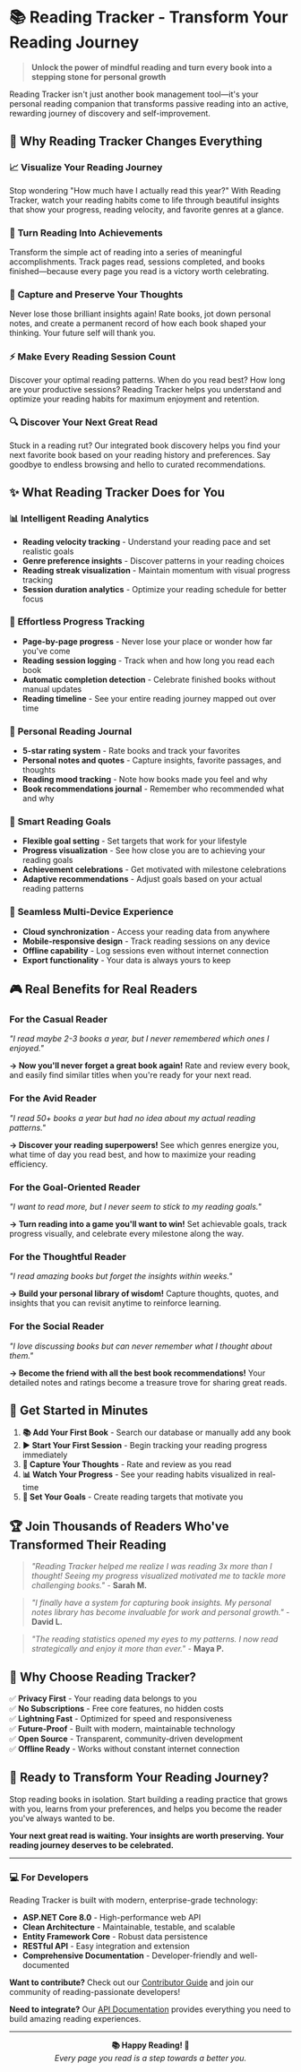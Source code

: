 # 📚 Reading Tracker - Transform Your Reading Journey

> **Unlock the power of mindful reading and turn every book into a stepping stone for personal growth**

Reading Tracker isn't just another book management tool—it's your personal reading companion that transforms passive reading into an active, rewarding journey of discovery and self-improvement.

## 🌟 Why Reading Tracker Changes Everything

### 📈 **Visualize Your Reading Journey**
Stop wondering "How much have I actually read this year?" With Reading Tracker, watch your reading habits come to life through beautiful insights that show your progress, reading velocity, and favorite genres at a glance.

### 🎯 **Turn Reading Into Achievements**
Transform the simple act of reading into a series of meaningful accomplishments. Track pages read, sessions completed, and books finished—because every page you read is a victory worth celebrating.

### 🧠 **Capture and Preserve Your Thoughts**
Never lose those brilliant insights again! Rate books, jot down personal notes, and create a permanent record of how each book shaped your thinking. Your future self will thank you.

### ⚡ **Make Every Reading Session Count**
Discover your optimal reading patterns. When do you read best? How long are your productive sessions? Reading Tracker helps you understand and optimize your reading habits for maximum enjoyment and retention.

### 🔍 **Discover Your Next Great Read**
Stuck in a reading rut? Our integrated book discovery helps you find your next favorite book based on your reading history and preferences. Say goodbye to endless browsing and hello to curated recommendations.

## ✨ What Reading Tracker Does for You

### 📊 **Intelligent Reading Analytics**
- **Reading velocity tracking** - Understand your reading pace and set realistic goals
- **Genre preference insights** - Discover patterns in your reading choices
- **Reading streak visualization** - Maintain momentum with visual progress tracking
- **Session duration analytics** - Optimize your reading schedule for better focus

### 📖 **Effortless Progress Tracking**
- **Page-by-page progress** - Never lose your place or wonder how far you've come
- **Reading session logging** - Track when and how long you read each book
- **Automatic completion detection** - Celebrate finished books without manual updates
- **Reading timeline** - See your entire reading journey mapped out over time

### 🌟 **Personal Reading Journal**
- **5-star rating system** - Rate books and track your favorites
- **Personal notes and quotes** - Capture insights, favorite passages, and thoughts
- **Reading mood tracking** - Note how books made you feel and why
- **Book recommendations journal** - Remember who recommended what and why

### 🎯 **Smart Reading Goals**
- **Flexible goal setting** - Set targets that work for your lifestyle
- **Progress visualization** - See how close you are to achieving your reading goals
- **Achievement celebrations** - Get motivated with milestone celebrations
- **Adaptive recommendations** - Adjust goals based on your actual reading patterns

### 📱 **Seamless Multi-Device Experience**
- **Cloud synchronization** - Access your reading data from anywhere
- **Mobile-responsive design** - Track reading sessions on any device
- **Offline capability** - Log sessions even without internet connection
- **Export functionality** - Your data is always yours to keep

## 🎮 Real Benefits for Real Readers

### **For the Casual Reader**
*"I read maybe 2-3 books a year, but I never remembered which ones I enjoyed."*

**→ Now you'll never forget a great book again!** Rate and review every book, and easily find similar titles when you're ready for your next read.

### **For the Avid Reader**
*"I read 50+ books a year but had no idea about my actual reading patterns."*

**→ Discover your reading superpowers!** See which genres energize you, what time of day you read best, and how to maximize your reading efficiency.

### **For the Goal-Oriented Reader**
*"I want to read more, but I never seem to stick to my reading goals."*

**→ Turn reading into a game you'll want to win!** Set achievable goals, track progress visually, and celebrate every milestone along the way.

### **For the Thoughtful Reader**
*"I read amazing books but forget the insights within weeks."*

**→ Build your personal library of wisdom!** Capture thoughts, quotes, and insights that you can revisit anytime to reinforce learning.

### **For the Social Reader**
*"I love discussing books but can never remember what I thought about them."*

**→ Become the friend with all the best book recommendations!** Your detailed notes and ratings become a treasure trove for sharing great reads.

## 🚀 Get Started in Minutes

1. **📚 Add Your First Book** - Search our database or manually add any book
2. **▶️ Start Your First Session** - Begin tracking your reading progress immediately  
3. **💭 Capture Your Thoughts** - Rate and review as you read
4. **📊 Watch Your Progress** - See your reading habits visualized in real-time
5. **🎯 Set Your Goals** - Create reading targets that motivate you

## 🏆 Join Thousands of Readers Who've Transformed Their Reading

> *"Reading Tracker helped me realize I was reading 3x more than I thought! Seeing my progress visualized motivated me to tackle more challenging books."* - **Sarah M.**

> *"I finally have a system for capturing book insights. My personal notes library has become invaluable for work and personal growth."* - **David L.**

> *"The reading statistics opened my eyes to my patterns. I now read strategically and enjoy it more than ever."* - **Maya P.**

## 🎁 Why Choose Reading Tracker?

✅ **Privacy First** - Your reading data belongs to you  
✅ **No Subscriptions** - Free core features, no hidden costs  
✅ **Lightning Fast** - Optimized for speed and responsiveness  
✅ **Future-Proof** - Built with modern, maintainable technology  
✅ **Open Source** - Transparent, community-driven development  
✅ **Offline Ready** - Works without constant internet connection  

## 🎯 Ready to Transform Your Reading Journey?

Stop reading books in isolation. Start building a reading practice that grows with you, learns from your preferences, and helps you become the reader you've always wanted to be.

**Your next great read is waiting. Your insights are worth preserving. Your reading journey deserves to be celebrated.**

---

### 💻 For Developers

Reading Tracker is built with modern, enterprise-grade technology:

- **ASP.NET Core 8.0** - High-performance web API
- **Clean Architecture** - Maintainable, testable, and scalable
- **Entity Framework Core** - Robust data persistence
- **RESTful API** - Easy integration and extension
- **Comprehensive Documentation** - Developer-friendly and well-documented

**Want to contribute?** Check out our [Contributor Guide](CONTRIBUTING.md) and join our community of reading-passionate developers!

**Need to integrate?** Our [API Documentation](src/ReadingTracker.Api/README.md) provides everything you need to build amazing reading experiences.

---

<p align="center">
  <strong>📚 Happy Reading! 🚀</strong><br>
  <em>Every page you read is a step towards a better you.</em>
</p>
